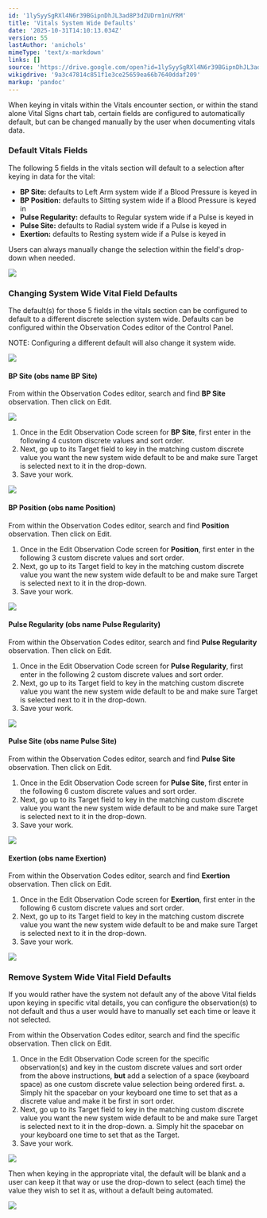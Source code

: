 ```yaml
---
id: '1lySyySgRXl4N6r39BGipnDhJL3ad8P3dZUDrm1nUYRM'
title: 'Vitals System Wide Defaults'
date: '2025-10-31T14:10:13.034Z'
version: 55
lastAuthor: 'anichols'
mimeType: 'text/x-markdown'
links: []
source: 'https://drive.google.com/open?id=1lySyySgRXl4N6r39BGipnDhJL3ad8P3dZUDrm1nUYRM'
wikigdrive: '9a3c47814c851f1e3ce25659ea66b7640ddaf209'
markup: 'pandoc'
---
```

When keying in vitals within the Vitals encounter section, or within the stand alone Vital Signs chart tab, certain fields are configured to automatically default, but can be changed manually by the user when documenting vitals data.

### Default Vitals Fields

The following 5 fields in the vitals section will default to a selection after keying in data for the vital:

* <strong>BP Site:</strong> defaults to Left Arm system wide if a Blood Pressure is keyed in
* <strong>BP Position:</strong> defaults to Sitting system wide if a Blood Pressure is keyed in
* <strong>Pulse Regularity:</strong> defaults to Regular system wide if a Pulse is keyed in
* <strong>Pulse Site:</strong> defaults to Radial system wide if a Pulse is keyed in
* <strong>Exertion:</strong> defaults to Resting system wide if a Pulse is keyed in

Users can always manually change the selection within the field's drop-down when needed.

![](../vitals-system-wide-defaults.assets/bf5a7e874d5139989104c5d864901319.png)

### Changing System Wide Vital Field Defaults

The default(s) for those 5 fields in the vitals section can be configured to default to a different discrete selection system wide. Defaults can be configured within the Observation Codes editor of the Control Panel.

NOTE: Configuring a different default will also change it system wide.

![](../vitals-system-wide-defaults.assets/d6722828d9c5198ad1c5ab9319d70fa2.png)

#### BP Site (obs name BP Site)

From within the Observation Codes editor, search and find **BP Site** observation. Then click on Edit.

![](../vitals-system-wide-defaults.assets/2056a06b1e233c70dbca80a8a8c5d0de.png)

1. Once in the Edit Observation Code screen for <strong>BP Site</strong>, first enter in the following 4 custom discrete values and sort order.
2. Next, go up to its Target field to key in the matching custom discrete value you want the new system wide default to be and make sure Target is selected next to it in the drop-down.
3. Save your work.

![](../vitals-system-wide-defaults.assets/d3e2ff6fc7bb081e4114d7e0268566d5.png)

#### BP Position (obs name Position)

From within the Observation Codes editor, search and find **Position** observation. Then click on Edit.

1. Once in the Edit Observation Code screen for <strong>Position</strong>, first enter in the following 3 custom discrete values and sort order.
2. Next, go up to its Target field to key in the matching custom discrete value you want the new system wide default to be and make sure Target is selected next to it in the drop-down.
3. Save your work.

![](../vitals-system-wide-defaults.assets/6775b30e33891562fb2a639a23fd5b78.png)

#### Pulse Regularity (obs name Pulse Regularity)

From within the Observation Codes editor, search and find **Pulse Regularity** observation. Then click on Edit.

1. Once in the Edit Observation Code screen for <strong>Pulse Regularity</strong>, first enter in the following 2 custom discrete values and sort order.
2. Next, go up to its Target field to key in the matching custom discrete value you want the new system wide default to be and make sure Target is selected next to it in the drop-down.
3. Save your work.

![](../vitals-system-wide-defaults.assets/7d5d1711d21af10a066839a1099af7e5.png)

#### Pulse Site (obs name Pulse Site)

From within the Observation Codes editor, search and find **Pulse Site** observation. Then click on Edit.

1. Once in the Edit Observation Code screen for <strong>Pulse Site</strong>, first enter in the following 6 custom discrete values and sort order.
2. Next, go up to its Target field to key in the matching custom discrete value you want the new system wide default to be and make sure Target is selected next to it in the drop-down.
3. Save your work.

![](../vitals-system-wide-defaults.assets/ff4775ea016b72a71df9d983ca988be1.png)

#### Exertion (obs name Exertion)

From within the Observation Codes editor, search and find **Exertion** observation. Then click on Edit.

1. Once in the Edit Observation Code screen for <strong>Exertion</strong>, first enter in the following 6 custom discrete values and sort order.
2. Next, go up to its Target field to key in the matching custom discrete value you want the new system wide default to be and make sure Target is selected next to it in the drop-down.
3. Save your work.

![](../vitals-system-wide-defaults.assets/95e294f57a32e92a27a0f29a1a3a1854.png)

### Remove System Wide Vital Field Defaults

If you would rather have the system not default any of the above Vital fields upon keying in specific vital details, you can configure the observation(s) to not default and thus a user would have to manually set each time or leave it not selected.

From within the Observation Codes editor, search and find the specific observation. Then click on Edit.

1. Once in the Edit Observation Code screen for the specific observation(s) and key in the custom discrete values and sort order from the above instructions, <strong>but</strong> add a selection of a space (keyboard space) as one custom discrete value selection being ordered first.
    a.  Simply hit the spacebar on your keyboard one time to set that as a discrete value and make it be first in sort order.
2. Next, go up to its Target field to key in the matching custom discrete value you want the new system wide default to be and make sure Target is selected next to it in the drop-down.
    a.  Simply hit the spacebar on your keyboard one time to set that as the Target.
3. Save your work.

![](../vitals-system-wide-defaults.assets/97e26b6041d021bf665665178a1c0cee.png)

Then when keying in the appropriate vital, the default will be blank and a user can keep it that way or use the drop-down to select (each time) the value they wish to set it as, without a default being automated.

![](../vitals-system-wide-defaults.assets/f169391401d2471c047c5eadb9920172.png)
